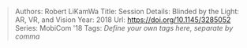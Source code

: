 > Authors: Robert LiKamWa
> Title: Session Details: Blinded by the Light: AR, VR, and Vision
> Year: 2018
> Url: https://doi.org/10.1145/3285052
> Series: MobiCom '18
> Tags: *Define your own tags here, separate by comma*